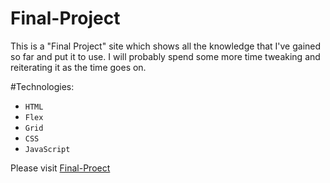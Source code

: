 # Final-Project

This is a "Final Project" site which shows all the knowledge that I've gained so far and put it to use. I will probably spend some more time tweaking and reiterating it as the time goes on.

#Technologies:

- `HTML`
- `Flex`
- `Grid`
- `CSS`
- `JavaScript`

Please visit [Final-Proect](https://raju-final-project.netlify.app/)
